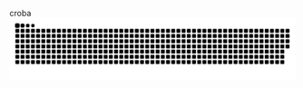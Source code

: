 croba 
<picture>
  <source media="(prefers-color-scheme: dark)" srcset="https://raw.githubusercontent.com/evertonasilva24/evertonasilva24/output/github-contribution-grid-snake-dark.svg">
  <source media="(prefers-color-scheme: light)" srcset="https://raw.githubusercontent.com/evertonasilva24/evertonasilva24/output/github-contribution-grid-snake.svg">
  <img alt="github contribution grid snake animation" src="https://raw.githubusercontent.com/evertonasilva24/evertonasilva24/output/github-contribution-grid-snake.svg">
</picture>

<!--
**evertonasilva24/evertonasilva24** is a ✨ _special_ ✨ repository because its `README.md` (this file) appears on your GitHub profile.

Here are some ideas to get you started:

- 🔭 I’m currently working on ...
- 🌱 I’m currently learning ...
- 👯 I’m looking to collaborate on ...
- 🤔 I’m looking for help with ...
- 💬 Ask me about ...
- 📫 How to reach me: ...
- 😄 Pronouns: ...
- ⚡ Fun fact: ...
-->
